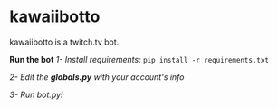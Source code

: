 # kawaiibotto
kawaiibotto is a twitch.tv bot.

**Run the bot**
*1- Install requirements:*
`pip install -r requirements.txt`

*2- Edit the **globals.py** with your account's info*

*3- Run bot.py!*
